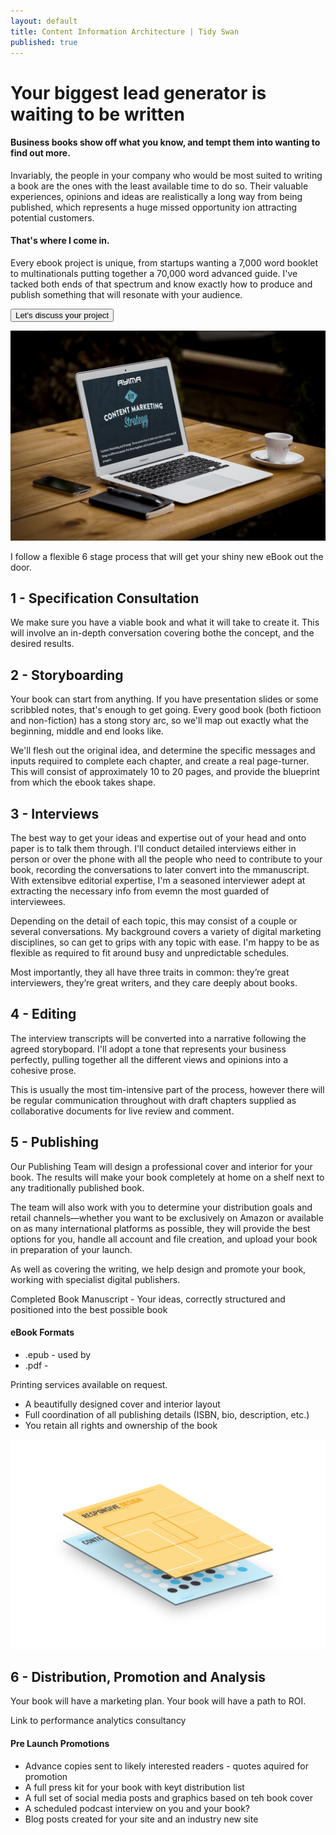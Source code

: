 ```yaml
---
layout: default
title: Content Information Architecture | Tidy Swan
published: true
---
```

# Your biggest lead generator is waiting to be written

#### Business books show off what you know, and tempt them into wanting to find out more.

Invariably, the people in your company who would be most suited to writing a book are the ones with the least available time to do so. Their valuable experiences, opinions and ideas are realistically a long way from being published, which represents a huge missed opportunity ion attracting potential customers.

#### That's where I come in.

Every ebook project is unique, from startups wanting a 7,000 word booklet to multinationals putting together a 70,000 word advanced guide. I've tacked both ends of that spectrum and know exactly how to produce and publish something that will resonate with your audience.

<a href="/contact"><button class="button">Let's discuss your project</button></a>

![diy-content-marketing-strategy.jpg](/assets/img/diy-content-marketing-strategy.jpg)

I follow a flexible 6 stage process that will get your shiny new eBook out the door.

## 1 - Specification Consultation

We make sure you have a viable book and what it will take to create it. This will involve an in-depth conversation covering bothe the concept, and the desired results.

## 2 - Storyboarding

Your book can start from anything. If you have presentation slides or some scribbled notes, that's enough to get going. Every good book (both fictioon and non-fiction) has a stong story arc, so we'll map out exactly what the beginning, middle and end looks like.

We'll flesh out the original idea, and determine the specific messages and inputs required to complete each chapter, and create a real page-turner. This will consist of approximately 10 to 20 pages, and provide the blueprint from which the ebook takes shape.

## 3 - Interviews

The best way to get your ideas and expertise out of your head and onto paper is to talk them through. I'll conduct detailed interviews either in person or over the phone with all the people who need to contribute to your book, recording the conversations to later convert into the mmanuscript. With extensibve editorial expertise, I'm a seasoned interviewer adept at extracting the necessary info from evemn the most guarded of interviewees.

Depending on the detail of each topic, this may consist of a couple or several conversations. My background covers a variety of digital marketing disciplines, so can get to grips with any topic with ease. I'm happy to be as flexible as required to fit around busy and unpredictable schedules.

Most importantly, they all have three traits in common: they’re great interviewers, they’re great writers, and they care deeply about books.

## 4 - Editing

The interview transcripts will be converted into a narrative following the agreed storybopard. I'll adopt a tone that represents your business perfectly, pulling together all the different views and opinions into a cohesive prose.

This is usually the most tim-intensive part of the process, however there will be regular communication throughout with draft chapters supplied as collaborative documents for live review and comment.

## 5 - Publishing

Our Publishing Team will design a professional cover and interior for your book. The results will make your book completely at home on a shelf next to any traditionally published book.

The team will also work with you to determine your distribution goals and retail channels—whether you want to be exclusively on Amazon or available on as many international platforms as possible, they will provide the best options for you, handle all account and file creation, and upload your book in preparation of your launch.

As well as covering the writing, we help design and promote your book, working with specialist digital publishers.

Completed Book Manuscript - Your ideas, correctly structured and positioned into the best possible book

#### eBook Formats 

- .epub - used by 
- .pdf - 

Printing services available on request.

- A beautifully designed cover and interior layout
- Full coordination of all publishing details (ISBN, bio, description, etc.)
- You retain all rights and ownership of the book

![ebooks.png](/assets/img/ebooks.png)

## 6 - Distribution, Promotion and Analysis

Your book will have a marketing plan. Your book will have a path to ROI.

Link to performance analytics consultancy

#### Pre Launch Promotions
- Advance copies sent to likely interested readers - quotes aquired for promotion
- A full press kit for your book with keyt distribution list
- A full set of social media posts and graphics based on teh book cover
- A scheduled podcast interview on you and your book?
- Blog posts created for your site and an industry new site
